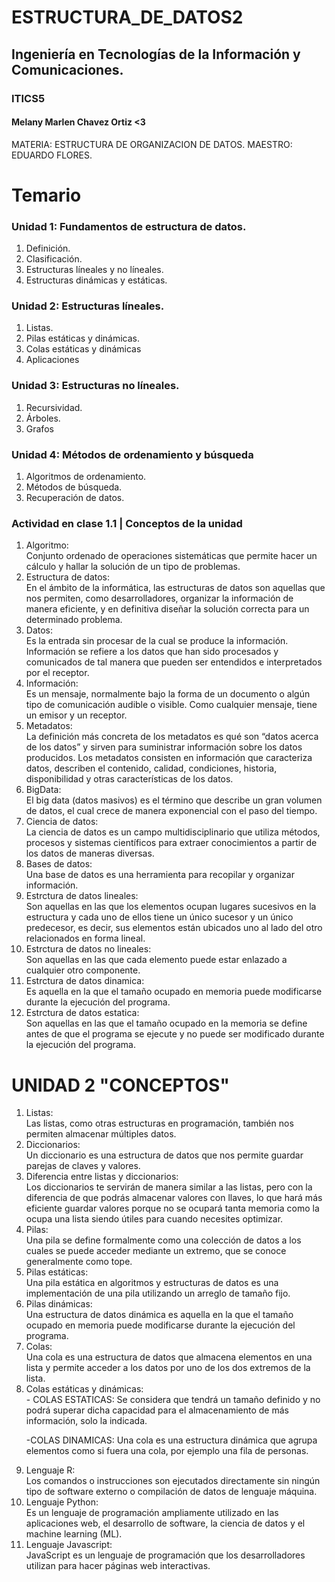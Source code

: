 # ESTRUCTURA_DE_DATOS2
## Ingeniería en Tecnologías de la Información y Comunicaciones.
### ITICS5
#### Melany Marlen Chavez Ortiz <3

MATERIA: ESTRUCTURA DE ORGANIZACION DE DATOS.
MAESTRO: EDUARDO FLORES.

# Temario

### Unidad 1: Fundamentos de estructura de datos.
<ol>
  <li>Definición.</li>
  <li>Clasificación.</li>
  <li>Estructuras líneales y no líneales.</li>
  <li>Estructuras dinámicas y estáticas.</li>
</ol>

### Unidad 2: Estructuras líneales.
<ol>
  <li>Listas.</li>
  <li>Pilas estáticas y dinámicas.</li>
  <li>Colas estáticas y dinámicas</li>
  <li>Aplicaciones</li>
</ol>

### Unidad 3: Estructuras no líneales.
<ol>
  <li>Recursividad.</li>
  <li>Árboles.</li>
  <li>Grafos</li>
</ol>

### Unidad 4: Métodos de ordenamiento y búsqueda
<ol>
  <li>Algoritmos de ordenamiento.</li>
  <li>Métodos de búsqueda.</li>
  <li>Recuperación de datos.</li>
</ol>

### Actividad en clase 1.1 | Conceptos de la unidad
<ol>

<li>Algoritmo:</li>
Conjunto ordenado de operaciones sistemáticas que permite hacer un cálculo y hallar la solución de un tipo de problemas.
<li>Estructura de datos:</li>
En el ámbito de la informática, las estructuras de datos son aquellas que nos permiten, como desarrolladores, organizar la información de manera eficiente, y en definitiva diseñar la solución correcta para un determinado problema.
<li>Datos:</li>
Es la entrada sin procesar de la cual se produce la información. Información se refiere a los datos que han sido procesados y comunicados de tal manera que pueden ser entendidos e interpretados por el receptor.
<li>Información:</li>
Es un mensaje, normalmente bajo la forma de un documento o algún tipo de comunicación audible o visible. Como cualquier mensaje, tiene un emisor y un receptor.
<li>Metadatos:</li>
La definición más concreta de los metadatos es qué son “datos acerca de los datos” y sirven para suministrar información sobre los datos producidos. Los metadatos consisten en información que caracteriza datos, describen el contenido, calidad, condiciones, historia, disponibilidad y otras características de los datos.
<li>BigData:</li>
El big data (datos masivos) es el término que describe un gran volumen de datos, el cual crece de manera exponencial con el paso del tiempo. 
<li>Ciencia de datos:</li>
La ciencia de datos es un campo multidisciplinario que utiliza métodos, procesos y sistemas científicos para extraer conocimientos a partir de los datos de maneras diversas.
<li>Bases de datos:</li>
Una base de datos es una herramienta para recopilar y organizar información.
<li>Estrctura de datos lineales:</li>
Son aquellas en las que los elementos ocupan lugares sucesivos en la estructura y cada uno de ellos tiene un único sucesor y un único predecesor, es decir, sus elementos están ubicados uno al lado del otro relacionados en forma lineal.
<li>Estrctura de datos no lineales:</li>
Son aquellas en las que cada elemento puede estar enlazado a cualquier otro componente.
<li>Estrctura de datos dinamica:</li>
Es aquella en la que el tamaño ocupado en memoria puede modificarse durante la ejecución del programa.
<li>Estrctura de datos estatica:</li>
Son aquellas en las que el tamaño ocupado en la memoria se define antes de que el programa se ejecute y no puede ser modificado durante la ejecución del programa.
</ol>

# UNIDAD 2 "CONCEPTOS"
<ol>
<li> Listas: </li>
Las listas, como otras estructuras en programación, también nos permiten almacenar múltiples datos. 
<li> Diccionarios: </li>
Un diccionario es una estructura de datos que nos permite guardar parejas de claves y valores.
<li> Diferencia entre listas y diccionarios: </li>
Los diccionarios te servirán de manera similar a las listas, pero con la diferencia de que podrás almacenar valores con llaves, lo que hará más eficiente guardar valores porque no se ocupará tanta memoria como la ocupa una lista siendo útiles para cuando necesites optimizar.
<li> Pilas: </li>
Una pila se define formalmente como una colección de datos a los cuales se puede acceder mediante un extremo, que se conoce generalmente como tope.
<li> Pilas estáticas: </li>
Una pila estática en algoritmos y estructuras de datos es una implementación de una pila utilizando un arreglo de tamaño fijo.
<li> Pilas dinámicas: </li>
Una estructura de datos dinámica es aquella en la que el tamaño ocupado en memoria puede modificarse durante la ejecución del programa. 
<li> Colas: </li>
Una cola es una estructura de datos que almacena elementos en una lista y permite acceder a los datos por uno de los dos extremos de la lista.
<li> Colas estáticas y dinámicas: </li>
- COLAS ESTATICAS: Se considera que tendrá un tamaño definido y no podrá superar dicha capacidad para el almacenamiento de más información, solo la indicada.

-COLAS DINAMICAS: 
Una cola es una estructura dinámica que agrupa elementos como si fuera una cola, por ejemplo una fila de personas.
<li> Lenguaje R: </li>
Los comandos o instrucciones son ejecutados directamente sin ningún tipo de software externo o compilación de datos de lenguaje máquina.
<li> Lenguaje Python: </li>
Es un lenguaje de programación ampliamente utilizado en las aplicaciones web, el desarrollo de software, la ciencia de datos y el machine learning (ML).
<li> Lenguaje Javascript: </li>
JavaScript es un lenguaje de programación que los desarrolladores utilizan para hacer páginas web interactivas. 
</ol>